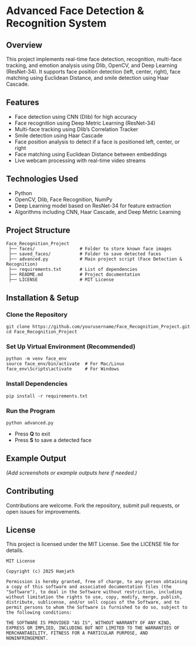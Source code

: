 # Advanced Face Detection & Recognition System  

## Overview  
This project implements real-time face detection, recognition, multi-face tracking, and emotion analysis using Dlib, OpenCV, and Deep Learning (ResNet-34). It supports face position detection (left, center, right), face matching using Euclidean Distance, and smile detection using Haar Cascade.  

## Features  
- Face detection using CNN (Dlib) for high accuracy  
- Face recognition using Deep Metric Learning (ResNet-34)  
- Multi-face tracking using Dlib’s Correlation Tracker  
- Smile detection using Haar Cascade  
- Face position analysis to detect if a face is positioned left, center, or right  
- Face matching using Euclidean Distance between embeddings  
- Live webcam processing with real-time video streams  

## Technologies Used  
- Python  
- OpenCV, Dlib, Face Recognition, NumPy  
- Deep Learning model based on ResNet-34 for feature extraction  
- Algorithms including CNN, Haar Cascade, and Deep Metric Learning  

## Project Structure  
```
Face_Recognition_Project
 ├── faces/                 # Folder to store known face images
 ├── saved_faces/           # Folder to save detected faces
 ├── advanced.py            # Main project script (Face Detection & Recognition)
 ├── requirements.txt       # List of dependencies
 ├── README.md              # Project documentation
 ├── LICENSE                # MIT License
```

## Installation & Setup  

### Clone the Repository  
```
git clone https://github.com/yourusername/Face_Recognition_Project.git
cd Face_Recognition_Project
```

### Set Up Virtual Environment (Recommended)  
```
python -m venv face_env
source face_env/bin/activate  # For Mac/Linux
face_env\Scripts\activate     # For Windows
```

### Install Dependencies  
```
pip install -r requirements.txt
```

### Run the Program  
```
python advanced.py
```
- Press **Q** to exit  
- Press **S** to save a detected face  

## Example Output  
*(Add screenshots or example outputs here if needed.)*  

## Contributing  
Contributions are welcome. Fork the repository, submit pull requests, or open issues for improvements.  

## License  
This project is licensed under the MIT License. See the LICENSE file for details.  

```
MIT License

Copyright (c) 2025 Hamjath

Permission is hereby granted, free of charge, to any person obtaining a copy of this software and associated documentation files (the "Software"), to deal in the Software without restriction, including without limitation the rights to use, copy, modify, merge, publish, distribute, sublicense, and/or sell copies of the Software, and to permit persons to whom the Software is furnished to do so, subject to the following conditions:

THE SOFTWARE IS PROVIDED "AS IS", WITHOUT WARRANTY OF ANY KIND, EXPRESS OR IMPLIED, INCLUDING BUT NOT LIMITED TO THE WARRANTIES OF MERCHANTABILITY, FITNESS FOR A PARTICULAR PURPOSE, AND NONINFRINGEMENT.
```
